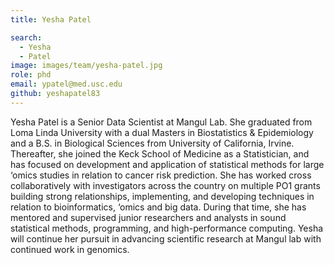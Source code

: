```yaml
---
title: Yesha Patel

search:
  - Yesha 
  - Patel
image: images/team/yesha-patel.jpg
role: phd
email: ypatel@med.usc.edu
github: yeshapatel83
---
```


Yesha Patel is a Senior Data Scientist at Mangul Lab. She graduated from Loma Linda University with a dual Masters in Biostatistics & Epidemiology and a B.S. in Biological Sciences from University of California, Irvine. Thereafter, she joined the Keck School of Medicine as a Statistician, and has focused on development and application of statistical methods for large ‘omics studies in relation to cancer risk prediction. She has worked cross collaboratively with investigators across the country on multiple PO1 grants building strong relationships, implementing, and developing techniques in relation to bioinformatics, ‘omics and big data. During that time, she has mentored and supervised junior researchers and analysts in sound statistical methods, programming, and high-performance computing. Yesha will continue her pursuit in advancing scientific research at Mangul lab with continued work in genomics.
